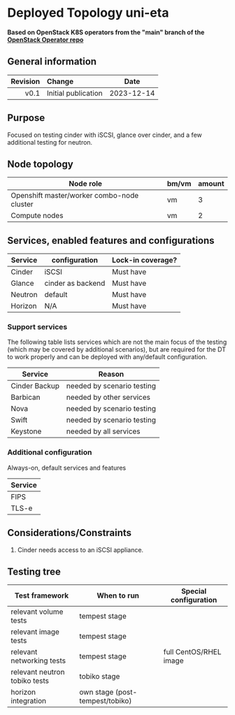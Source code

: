 # Deployed Topology uni-eta

**Based on OpenStack K8S operators from the "main" branch of the [OpenStack Operator repo](https://github.com/openstack-k8s-operators/openstack-operator/commit/d1bd4f70ded050463064d929c7342ccbcb660bff)**

## General information

| Revision | Change                | Date             |
|--------: | :-------------------- | :--------------: |
| v0.1     | Initial publication   | 2023-12-14       |

## Purpose
Focused on testing cinder with iSCSI, glance over cinder, and a few additional testing for neutron.

## Node topology
| Node role                                        | bm/vm | amount |
| ------------------------------------------------ | ----- | ------ |
| Openshift master/worker combo-node cluster       | vm    | 3      |
| Compute nodes                                    | vm    | 2      |


## Services, enabled features and configurations

| Service          | configuration                   | Lock-in coverage?  |
| ---------------- | ------------------------------- | ------------------ |
| Cinder           | iSCSI                           | Must have          |
| Glance           | cinder as backend               | Must have          |
| Neutron          | default                         | Must have          |
| Horizon          | N/A                             | Must have          |


### Support services
The following table lists services which are not the main focus of the testing (which may be covered by additional scenarios), but are required for the DT to work properly and can be deployed with any/default configuration.

| Service          | Reason  |
| ---------------- |------------------ |
| Cinder Backup    | needed by scenario testing |
| Barbican         | needed by other services   |
| Nova             | needed by scenario testing |
| Swift            | needed by scenario testing |
| Keystone         | needed by all services     |


### Additional configuration

Always-on, default services and features

| Service  |
| -------- |
| FIPS     |
| TLS-e    |


## Considerations/Constraints

1. Cinder needs access to an iSCSI appliance.


## Testing tree

| Test framework   | When to run          | Special configuration |
| ---------------- | -------------------- | ----------------------|
| relevant volume tests | tempest stage |           |
| relevant image tests  | tempest stage |           |
| relevant networking tests | tempest stage | full CentOS/RHEL image  |
| relevant neutron tobiko tests | tobiko stage |                      |
| horizon integration   | own stage (post-tempest/tobiko)|           |
